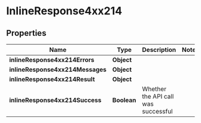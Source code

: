 # InlineResponse4xx214

## Properties
Name | Type | Description | Notes
------------ | ------------- | ------------- | -------------
**inlineResponse4xx214Errors** | **Object** |  | 
**inlineResponse4xx214Messages** | **Object** |  | 
**inlineResponse4xx214Result** | **Object** |  | 
**inlineResponse4xx214Success** | **Boolean** | Whether the API call was successful | 
